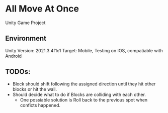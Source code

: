 # All Move At Once
Unity Game Project

## Environment
Unity
Version: 2021.3.4f1c1
Target: Mobile, Testing on IOS, compatiable with Android


## TODOs:
- Block should shift following the assigned direction until they hit other blocks or hit the wall. 
- Should decide what to do if Blocks are colliding with each other. 
    - One possiable solution is Roll back to the previous spot when conficts happened. 